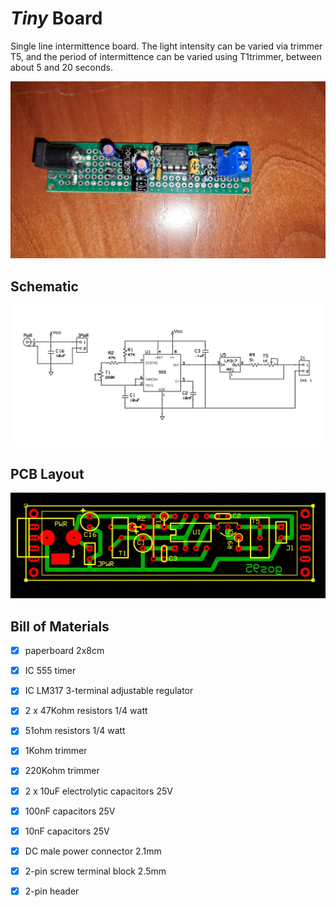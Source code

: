# *Tiny* Board
Single line intermittence board.
The light intensity can be varied via trimmer T5,
and the period of intermittence can be varied using T1trimmer, between about 5 and 20 seconds.

![board-built](tiny-board_built.jpg)


## Schematic
![board-schematic](tiny-board_sch.jpg)


## PCB Layout
![board-pcb](tiny-board_pcb.jpg)


## Bill of Materials
- [x] paperboard 2x8cm
- [x] IC 555 timer
- [x] IC LM317 3-terminal adjustable regulator
- [x] 2 x 47Kohm resistors 1/4 watt
- [x] 51ohm resistors 1/4 watt
- [x] 1Kohm trimmer
- [x] 220Kohm trimmer
- [x] 2 x 10uF electrolytic capacitors 25V
- [x] 100nF capacitors 25V
- [x] 10nF capacitors 25V
- [x] DC male power connector 2.1mm
- [x] 2-pin screw terminal block 2.5mm
- [x] 2-pin header


